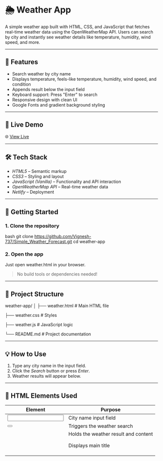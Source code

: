# 🌦 Weather App

A simple weather app built with HTML, CSS, and JavaScript that fetches real-time weather data using the OpenWeatherMap API. Users can search by city and instantly see weather details like temperature, humidity, wind speed, and more.

---

## 📌 Features

- Search weather by city name
- Displays temperature, feels-like temperature, humidity, wind speed, and condition
- Appends result below the input field
- Keyboard support: Press "Enter" to search
- Responsive design with clean UI
- Google Fonts and gradient background styling

---

## 🔗 Live Demo

🌐 [View Live](https://harmonious-praline-ae19ba.netlify.app/)



---

## 🛠 Tech Stack

- *HTML5* – Semantic markup
- *CSS3* – Styling and layout
- *JavaScript (Vanilla)* – Functionality and API interaction
- *OpenWeatherMap API* – Real-time weather data
- *Netlify* – Deployment

---

## 🚀 Getting Started

### 1. Clone the repository

bash
git clone https://github.com/Vignesh-737/Simple_Weather_Forecast.git
cd weather-app


### 2. Open the app

Just open weather.html in your browser.

> No build tools or dependencies needed!

---

## 📂 Project Structure


weather-app/
│
├── weather.html       # Main HTML file

├── weather.css        # Styles

├── weather.js         # JavaScript logic

└── README.md          # Project documentation


---

## 💡 How to Use

1. Type any city name in the input field.
2. Click the *Search* button or press *Enter*.
3. Weather results will appear below.

---

## 🧾 HTML Elements Used

| Element       | Purpose                              |
|---------------|--------------------------------------|
| <input>     | City name input field                |
| <button>    | Triggers the weather search          |
| <div>       | Holds the weather result and content |
| <h1>        | Displays main title                  |
| <script>    | Loads JavaScript                     |
| <link>      | Links CSS file                       |
| <br>        | Line breaks inside result display    |
| <hr>        | Separators between search results    |

---

## 📦 API Used

- *OpenWeatherMap API*  
  [https://openweathermap.org/api](https://openweathermap.org/api)

Register and get your API key, then replace this in weather.js:

js
const apiKey = "your_api_key_here";


---

## ✅ Future Improvements

- Add weather icons
- Auto-detect user's location
- 5-day forecast support
- Add loading state / error animations
- Dark mode toggle

---

## 🧪 Example


Search: Bengaluru

Temperature in Chennai: 25°C (Feels like 27°C)
Condition: scattered clouds
Humidity: 70%
Wind speed: 3.5 m/s


---

## 📜 License

This project is open-source and free to use.